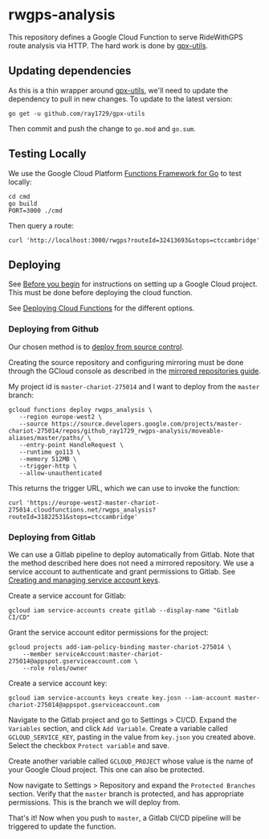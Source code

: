 # rwgps-analysis

This repository defines a Google Cloud Function to serve RideWithGPS route analysis via HTTP. The hard work is done by [gpx-utils](https://github.com/ray1729/gpx-utils/).

## Updating dependencies

As this is a thin wrapper around [gpx-utils](https://github.com/ray1729/gpx-utils/), we'll need to update the dependency to pull in new changes. To update to the latest version:

    go get -u github.com/ray1729/gpx-utils
    
Then commit and push the change to `go.mod` and `go.sum`.

## Testing Locally

We use the Google Cloud Platform [Functions Framework for Go](https://github.com/GoogleCloudPlatform/functions-framework-go) to test locally:

    cd cmd
    go build
    PORT=3000 ./cmd

Then query a route:

    curl 'http://localhost:3000/rwgps?routeId=32413693&stops=ctccambridge'

## Deploying

See [Before you begin](https://cloud.google.com/functions/docs/quickstart-go#before-you-begin) for instructions on setting up a Google Cloud project. This must be done before deploying the cloud function.

See [Deploying Cloud Functions](https://cloud.google.com/functions/docs/deploying) for the different options. 

### Deploying from Github

Our chosen method is to [deploy from source control](https://cloud.google.com/functions/docs/deploying/repo).

Creating the source repository and configuring mirroring must be done through the GCloud console as described in the [mirrored repositories guide](https://cloud.google.com/tools/cloud-repositories/docs/cloud-repositories-hosted-repository).

My project id is `master-chariot-275014` and I want to deploy from the `master` branch:

    gcloud functions deploy rwgps_analysis \
       --region europe-west2 \
       --source https://source.developers.google.com/projects/master-chariot-275014/repos/github_ray1729_rwgps-analysis/moveable-aliases/master/paths/ \
       --entry-point HandleRequest \
       --runtime go113 \
       --memory 512MB \
       --trigger-http \
       --allow-unauthenticated

This returns the trigger URL, which we can use to invoke the function:

    curl 'https://europe-west2-master-chariot-275014.cloudfunctions.net/rwgps_analysis?routeId=31822531&stops=ctccambridge'
    
### Deploying from Gitlab

We can use a Gitlab pipeline to deploy automatically from Gitlab. Note that the method described here does not need a mirrored repository. We use a service account to authenticate and grant permissions to Gitlab. See [Creating and managing service account keys](https://cloud.google.com/iam/docs/creating-managing-service-account-keys).

Create a service account for Gitlab:

    gcloud iam service-accounts create gitlab --display-name "Gitlab CI/CD"
    
Grant the service account editor permissions for the project:

    gcloud projects add-iam-policy-binding master-chariot-275014 \
        --member serviceAccount:master-chariot-275014@appspot.gserviceaccount.com \
        --role roles/owner
        
Create a service account key:

    gcloud iam service-accounts keys create key.josn --iam-account master-chariot-275014@appspot.gserviceaccount.com

Navigate to the Gitlab project and go to Settings > CI/CD. Expand the `Variables` section, and click `Add Variable`. Create a variable called `GCLOUD_SERVICE_KEY`, pasting in the value from `key.json` you created above. Select the checkbox `Protect variable` and save.

Create another variable called `GCLOUD_PROJECT` whose value is the name of your Google Cloud project. This one can also be protected.

Now navigate to Settings > Repository and expand the `Protected Branches` section. Verify that the `master` branch is protected, and has appropriate permissions. This is the branch we will deploy from.

That's it! Now when you push to `master`, a Gitlab CI/CD pipeline will be triggered to update the function.

      